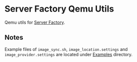 # Server Factory Qemu Utils

Qemu utils for [Server Factory](https://github.com/milos85vasic/Server-Factory).

## Notes

Example files of `image_sync.sh`, `image_location.settings` and `image_provider.settings` are located under [Examples](./Examples) directory. 